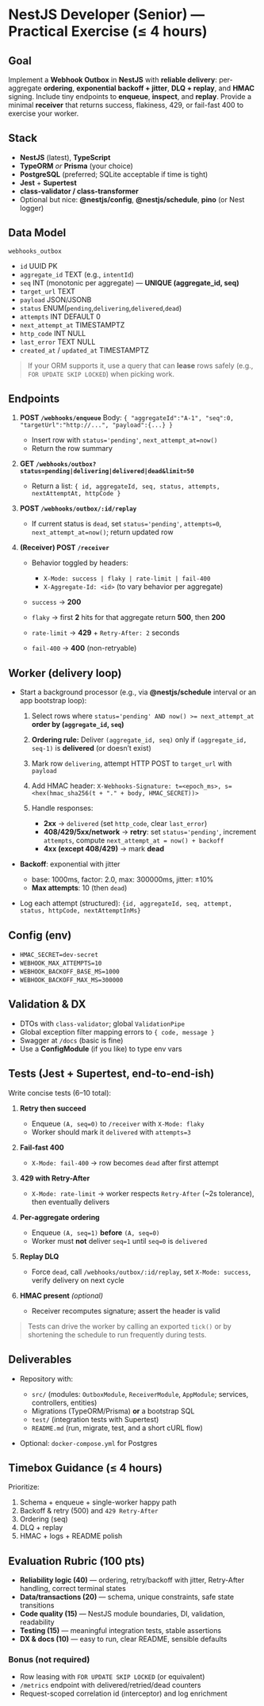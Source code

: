 # NestJS Developer (Senior) — Practical Exercise (≤ 4 hours)

## Goal

Implement a **Webhook Outbox** in **NestJS** with **reliable delivery**: per-aggregate **ordering**, **exponential backoff + jitter**, **DLQ + replay**, and **HMAC** signing. Include tiny endpoints to **enqueue**, **inspect**, and **replay**. Provide a minimal **receiver** that returns success, flakiness, 429, or fail-fast 400 to exercise your worker.

## Stack

* **NestJS** (latest), **TypeScript**
* **TypeORM** *or* **Prisma** (your choice)
* **PostgreSQL** (preferred; SQLite acceptable if time is tight)
* **Jest** + **Supertest**
* **class-validator / class-transformer**
* Optional but nice: **@nestjs/config**, **@nestjs/schedule**, **pino** (or Nest logger)

## Data Model

`webhooks_outbox`

* `id` UUID PK
* `aggregate_id` TEXT (e.g., `intentId`)
* `seq` INT (monotonic per aggregate) — **UNIQUE (aggregate\_id, seq)**
* `target_url` TEXT
* `payload` JSON/JSONB
* `status` ENUM(`pending`,`delivering`,`delivered`,`dead`)
* `attempts` INT DEFAULT 0
* `next_attempt_at` TIMESTAMPTZ
* `http_code` INT NULL
* `last_error` TEXT NULL
* `created_at` / `updated_at` TIMESTAMPTZ

> If your ORM supports it, use a query that can **lease** rows safely (e.g., `FOR UPDATE SKIP LOCKED`) when picking work.

## Endpoints

1. **POST `/webhooks/enqueue`**
   Body: `{ "aggregateId":"A-1", "seq":0, "targetUrl":"http://...", "payload":{...} }`

   * Insert row with `status='pending'`, `next_attempt_at=now()`
   * Return the row summary

2. **GET `/webhooks/outbox?status=pending|delivering|delivered|dead&limit=50`**

   * Return a list: `{ id, aggregateId, seq, status, attempts, nextAttemptAt, httpCode }`

3. **POST `/webhooks/outbox/:id/replay`**

   * If current status is `dead`, set `status='pending'`, `attempts=0`, `next_attempt_at=now()`; return updated row

4. **(Receiver) POST `/receiver`**

   * Behavior toggled by headers:

     * `X-Mode: success | flaky | rate-limit | fail-400`
     * `X-Aggregate-Id: <id>` (to vary behavior per aggregate)
   * `success` → **200**
   * `flaky` → first **2** hits for that aggregate return **500**, then **200**
   * `rate-limit` → **429** + `Retry-After: 2` seconds
   * `fail-400` → **400** (non-retryable)

## Worker (delivery loop)

* Start a background processor (e.g., via **@nestjs/schedule** interval or an app bootstrap loop):

  1. Select rows where `status='pending' AND now() >= next_attempt_at`
     **order by (`aggregate_id`, `seq`)**
  2. **Ordering rule:** Deliver `(aggregate_id, seq)` only if `(aggregate_id, seq-1)` is **delivered** (or doesn’t exist)
  3. Mark row `delivering`, attempt HTTP POST to `target_url` with `payload`
  4. Add HMAC header:
     `X-Webhooks-Signature: t=<epoch_ms>, s=<hex(hmac_sha256(t + "." + body, HMAC_SECRET))>`
  5. Handle responses:

     * **2xx** → `delivered` (set `http_code`, clear `last_error`)
     * **408/429/5xx/network** → **retry**: set `status='pending'`, increment `attempts`, compute `next_attempt_at = now() + backoff`
     * **4xx (except 408/429)** → mark **dead**
* **Backoff**: exponential with jitter

  * base: 1000ms, factor: 2.0, max: 300000ms, jitter: ±10%
  * **Max attempts**: 10 (then `dead`)
* Log each attempt (structured): `{id, aggregateId, seq, attempt, status, httpCode, nextAttemptInMs}`

## Config (env)

* `HMAC_SECRET=dev-secret`
* `WEBHOOK_MAX_ATTEMPTS=10`
* `WEBHOOK_BACKOFF_BASE_MS=1000`
* `WEBHOOK_BACKOFF_MAX_MS=300000`

## Validation & DX

* DTOs with `class-validator`; global `ValidationPipe`
* Global exception filter mapping errors to `{ code, message }`
* Swagger at `/docs` (basic is fine)
* Use a **ConfigModule** (if you like) to type env vars

## Tests (Jest + Supertest, end-to-end-ish)

Write concise tests (6–10 total):

1. **Retry then succeed**

   * Enqueue `(A, seq=0)` to `/receiver` with `X-Mode: flaky`
   * Worker should mark it `delivered` with `attempts=3`

2. **Fail-fast 400**

   * `X-Mode: fail-400` → row becomes `dead` after first attempt

3. **429 with Retry-After**

   * `X-Mode: rate-limit` → worker respects `Retry-After` (\~2s tolerance), then eventually delivers

4. **Per-aggregate ordering**

   * Enqueue `(A, seq=1)` **before** `(A, seq=0)`
   * Worker must **not** deliver `seq=1` until `seq=0` is `delivered`

5. **Replay DLQ**

   * Force `dead`, call `/webhooks/outbox/:id/replay`, set `X-Mode: success`, verify delivery on next cycle

6. **HMAC present** *(optional)*

   * Receiver recomputes signature; assert the header is valid

> Tests can drive the worker by calling an exported `tick()` or by shortening the schedule to run frequently during tests.

## Deliverables

* Repository with:

  * `src/` (modules: `OutboxModule`, `ReceiverModule`, `AppModule`; services, controllers, entities)
  * Migrations (TypeORM/Prisma) **or** a bootstrap SQL
  * `test/` (integration tests with Supertest)
  * `README.md` (run, migrate, test, and a short cURL flow)
* Optional: `docker-compose.yml` for Postgres

## Timebox Guidance (≤ 4 hours)

Prioritize:

1. Schema + enqueue + single-worker happy path
2. Backoff & retry (500) and `429 Retry-After`
3. Ordering (seq)
4. DLQ + replay
5. HMAC + logs + README polish

## Evaluation Rubric (100 pts)

* **Reliability logic (40)** — ordering, retry/backoff with jitter, Retry-After handling, correct terminal states
* **Data/transactions (20)** — schema, unique constraints, safe state transitions
* **Code quality (15)** — NestJS module boundaries, DI, validation, readability
* **Testing (15)** — meaningful integration tests, stable assertions
* **DX & docs (10)** — easy to run, clear README, sensible defaults

### Bonus (not required)

* Row leasing with `FOR UPDATE SKIP LOCKED` (or equivalent)
* `/metrics` endpoint with delivered/retried/dead counters
* Request-scoped correlation id (interceptor) and log enrichment
